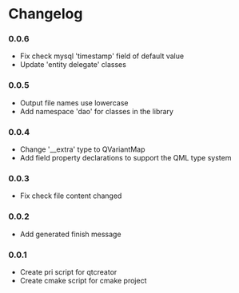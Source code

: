 # Changelog

### 0.0.6
- Fix check mysql 'timestamp' field of default value
- Update 'entity delegate' classes

### 0.0.5
- Output file names use lowercase
- Add namespace 'dao' for classes in the library

### 0.0.4
- Change '__extra' type to QVariantMap
- Add field property declarations to support the QML type system

### 0.0.3
- Fix check file content changed

### 0.0.2
- Add generated finish message

### 0.0.1
- Create pri script for qtcreator
- Create cmake script for cmake project
